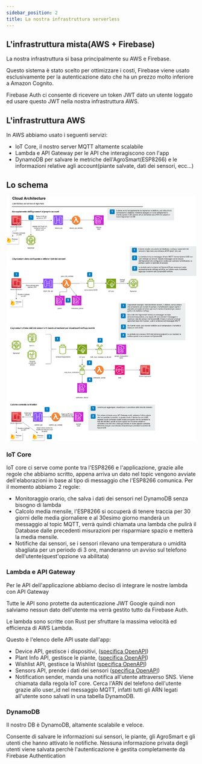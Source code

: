 ```yaml
---
sidebar_position: 2
title: La nostra infrastruttura serverless
---
```


## L'infrastruttura mista(AWS + Firebase)

La nostra infrastruttura si basa principalmente su AWS e Firebase.

Questo sistema è stato scelto per ottimizzare i costi, Firebase viene usato esclusivamente per la autenticazione dato che ha un prezzo molto inferiore a Amazon Cognito. 

Firebase Auth ci consente di ricevere un token JWT dato un utente loggato ed usare questo JWT nella nostra infrastruttura AWS.

## L'infrastruttura AWS

In AWS abbiamo usato i seguenti servizi:

- IoT Core, il nostro server MQTT altamente scalabile
- Lambda e API Gateway per le API che interagiscono con l'app
- DynamoDB per salvare le metriche dell'AgroSmart(ESP8266) e le informazioni relative agli account(piante salvate, dati dei sensori, ecc...)

## Lo schema

<img src="https://github.com/agromate-devs/cloud_architecture/blob/main/architecture.drawio.png?raw=true" />

### IoT Core

IoT core ci serve come ponte tra l'ESP8266 e l'applicazione, grazie alle regole che abbiamo scritto, appena arriva un dato nel topic vengono avviate dell'elaborazioni in base al tipo di messaggio che l'ESP8266 comunica. Per il momento abbiamo 2 regole:

- Monitoraggio orario, che salva i dati dei sensori nel DynamoDB senza bisogno di lambda
- Calcolo media mensile, l'ESP8266 si occuperà di tenere traccia per 30 giorni delle media giornaliere e al 30esimo giorno manderà un messaggio al topic MQTT, verrà quindi chiamata una lambda che pulirà il Database dalle precedenti misurazioni per risparmiare spazio e metterà la media mensile.
- Notifiche dai sensori, se i sensori rilevano una temperatura o umidità sbagliata per un periodo di 3 ore, manderanno un avviso sul telefono dell'utente(quest'opzione va abilitata)

### Lambda e API Gateway

Per le API dell'applicazione abbiamo deciso di integrare le nostre lambda con API Gateway

Tutte le API sono protette da autenticazione JWT Google quindi non salviamo nessun dato dell'utente ma verrà gestito tutto da Firebase Auth.

Le lambda sono scritte con Rust per sfruttare la massima velocità ed efficienza di AWS Lambda.

Questo è l'elenco delle API usate dall'app:

- Device API, gestisce i dispositivi, ([specifica OpenAPI](https://agromate-devs.github.io/lambda/device_api.html))
- Plant Info API, gestisce le piante, ([specifica OpenAPI](https://agromate-devs.github.io/lambda/plant_info.html))
- Wishlist API, gestisce la Wishlist ([specifica OpenAPI](https://agromate-devs.github.io/lambda/wishlist.html))
- Sensors API, prende i dati dei sensori ([specifica OpenAPI](https://agromate-devs.github.io/docs/docs/AWS#lambda-e-api-gateway))
- Notification sender, manda una notifica all'utente attraverso SNS. Viene chiamata dalla regola IoT core. Cerca l'ARN del telefono dell'utente grazie allo user_id nel messaggio MQTT, infatti tutti gli ARN legati all'utente sono salvati in una tabella DynamoDB.

### DynamoDB

Il nostro DB è DynamoDB, altamente scalabile e veloce.

Consente di salvare le informazioni sui sensori, le piante, gli AgroSmart e gli utenti che hanno attivato le notifiche. Nessuna informazione privata degli utenti viene salvata perchè l'autenticazione è gestita completamente da Firebase Authentication
